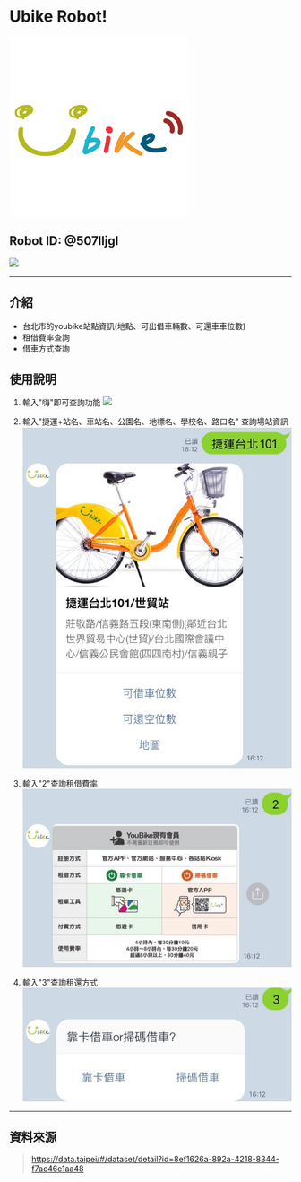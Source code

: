 # Ubike Robot! 
![](https://github.com/1917kun/line-robot/raw/master/images/微笑.png)
## Robot ID:  @507lljgl
![](https://i.imgur.com/wH2KGtX.png)

---

## 介紹

* 台北市的youbike站點資訊(地點、可出借車輛數、可還車車位數)
* 租借費率查詢
* 借車方式查詢



## 使用說明
1. 輸入"嗨"即可查詢功能
![](https://github.com/1917kun/line-robot/raw/master/images/嗨.jpg)

2. 輸入"捷運+站名、車站名、公園名、地標名、學校名、路口名" 查詢場站資訊
![](https://github.com/1917kun/line-robot/raw/master/images/101.jpg )

5. 輸入"2"查詢租借費率
![](https://github.com/1917kun/line-robot/raw/master/images/2.jpg)

4. 輸入"3"查詢租還方式
![](https://github.com/1917kun/line-robot/raw/master/images/3.jpg)

---
## 資料來源
 >https://data.taipei/#/dataset/detail?id=8ef1626a-892a-4218-8344-f7ac46e1aa48 

